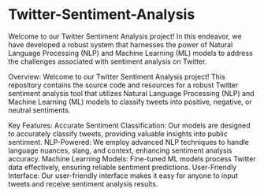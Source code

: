 # Twitter-Sentiment-Analysis
Welcome to our Twitter Sentiment Analysis project! In this endeavor, we have developed a robust system that harnesses the power of Natural Language Processing (NLP) 
and Machine Learning (ML) models to address the challenges associated with sentiment analysis on Twitter.

Overview:
Welcome to our Twitter Sentiment Analysis project! This repository contains the source code and resources for a robust Twitter sentiment analysis tool that 
utilizes Natural Language Processing (NLP) and Machine Learning (ML) models to classify tweets into positive, negative, or neutral sentiments.


Key Features:
Accurate Sentiment Classification: Our models are designed to accurately classify tweets, providing valuable insights into public sentiment.
NLP-Powered: We employ advanced NLP techniques to handle language nuances, slang, and context, enhancing sentiment analysis accuracy.
Machine Learning Models: Fine-tuned ML models process Twitter data effectively, ensuring reliable sentiment predictions.
User-Friendly Interface: Our user-friendly interface makes it easy for anyone to input tweets and receive sentiment analysis results.
